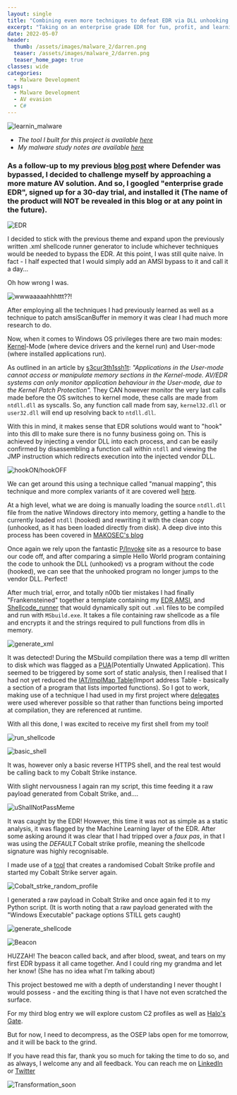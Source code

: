 ```yaml
---
layout: single
title: "Combining even more techniques to defeat EDR via DLL unhooking and AMSI bypass"
excerpt: "Taking on an enterprise grade EDR for fun, profit, and learning"
date: 2022-05-07
header:
  thumb: /assets/images/malware_2/darren.png
  teaser: /assets/images/malware_2/darren.png
  teaser_home_page: true
classes: wide
categories:
  - Malware Development
tags:
  - Malware Development
  - AV evasion
  - C#
---
```


![learnin_malware](/assets/images/malware_2/darren.png) 

* _The tool I built for this project is available [here](https://github.com/kymb0/Stealth_shellcode_runners)_  
* _My malware study notes are available [here](https://github.com/kymb0/Malware_learns)_  

### As a follow-up to my previous [blog post](https://kymb0.github.io/malwaredev-bypass-av-xml/) where Defender was bypassed, I decided to challenge myself by approaching a more mature AV solution. And so, I googled "enterprise grade EDR", signed up for a 30-day trial, and installed it (The name of the product will NOT be revealed in this blog or at any point in the future).  

![EDR](/assets/images/malware_2/edr_settings.png)  

I decided to stick with the previous theme and expand upon the previously written .xml shellcode runner generator to include whichever techniques would be needed to bypass the EDR. At this point, I was still quite naive. In fact - I half expected that I would simply add an AMSI bypass to it and call it a day...  

Oh how wrong I was.  

![wwwaaaaahhhttt??!](/assets/images/malware_2/shocking_realisation.gif)  

After employing all the techniques I had previously learned as well as a technique to patch amsiScanBuffer in memory it was clear I had much more research to do.  

Now, when it comes to Windows OS privileges there are two main modes: [Kernel](https://www.digitalocean.com/community/tutorials/what-is-a-kernel)-Mode (where device drivers and the kernel run) and User-mode (where installed applications run).  

As outlined in an article by [s3cur3th1ssh1t](https://s3cur3th1ssh1t.github.io/A-tale-of-EDR-bypass-methods/): _"Applications in the User-mode cannot access or manipulate memory sections in the Kernel-mode. AV/EDR systems can only monitor application behaviour in the User-mode, due to the Kernel Patch Protection"._ They CAN however monitor the very last calls made before the OS switches to kernel mode, these calls are made from `ntdll.dll` as syscalls. So, any function call made from say, `kernel32.dll` or `user32.dll` will end up resolving back to `ntdll.dll`.  

With this in mind, it makes sense that EDR solutions would want to "hook" into this dll to make sure there is no funny business going on. This is achieved by injecting a vendor DLL into each process, and can be easily confirmed by disassembling a function call within `ntdll` and viewing the JMP instruction which redirects execution into the injected vendor DLL.  

![hookON/hookOFF](/assets/images/malware_2/hooked_vs_unhooked.png)  

We can get around this using a technique called "manual mapping", this technique and more complex variants of it are covered well [here](https://s3cur3th1ssh1t.github.io/A-tale-of-EDR-bypass-methods/).  

At a high level, what we are doing is manually loading the source `ntdll.dll` file from the native Windows directory into memory, getting a handle to the currently loaded `ntdll` (hooked) and rewriting it with the clean copy (unhooked, as it has been loaded directly from disk). A deep dive into this process has been covered in [MAKOSEC's blog](https://makosecblog.com/malware-dev/dll-unhooking-csharp/)  

Once again we rely upon the fantastic [P/Invoke](http://pinvoke.net/default.aspx/Structures.IMAGE_DOS_HEADER) site as a resource to base our code off, and after comparing a simple Hello World program containing the code to unhook the DLL (unhooked) vs a program without the code (hooked), we can see that the unhooked program no longer jumps to the vendor DLL. Perfect!  

After much trial, error, and totally n00b tier mistakes I had finally "Frankensteined" together a template containing my [EDR](https://github.com/kymb0/Malware_learns/blob/main/templates/edr_unhook_manual_mapping.cs),[AMSI](https://github.com/kymb0/Malware_learns/blob/main/templates/amsi_bypass.cs), and [Shellcode_runner](https://github.com/kymb0/Malware_learns/blob/main/templates/shellcode_runner.cs) that would dynamically spit out `.xml` files to be compiled and run with `MSbuild.exe`. It takes a file containing raw shellcode as a file and encrypts it and the strings required to pull functions from dlls in memory.  

![generate_xml](/assets/images/malware_2/generate_script.png)  

It was detected! During the MSbuild compilation there was a temp dll written to disk which was flagged as a [PUA](https://www.fortinet.com/blog/threat-research/the-weaponization-of-puas)(Potentially Unwated Application). This seemed to be triggered by some sort of static analysis, then I realised that I had not yet reduced the [IAT/ImpIMap Table](https://www.ired.team/offensive-security/code-injection-process-injection/import-adress-table-iat-hooking)(Import address Table - basically a section of a program that lists imported functions). So I got to work, making use of a technique I had used in my first project where [delegates](https://docs.microsoft.com/en-us/dotnet/csharp/programming-guide/delegates/) were used wherever possible so that rather than functions being imported at compilation, they are referenced at runtime.  

With all this done, I was excited to receive my first shell from my tool!  

![run_shellcode](/assets/images/malware_2/run_shellcode.png)  

![basic_shell](/assets/images/malware_2/basic_shell_caught.png)  


It was, however only a basic reverse HTTPS shell, and the real test would be calling back to my Cobalt Strike instance.  

With slight nervousness I again ran my script, this time feeding it a raw payload generated from Cobalt Strike, and....  

![uShallNotPassMeme](/assets/images/malware_2/gandalf_boi.jpeg)  

It was caught by the EDR! However, this time it was not as simple as a static analysis, it was flagged by the Machine Learning layer of the EDR.
After some asking around it was clear that I had tripped over a _faux pas_, in that I was using the *DEFAULT* Cobalt strike profile, meaning the shellcode signature was highly recognisable.  

I made use of a [tool](https://github.com/threatexpress/random_c2_profile) that creates a randomised Cobalt Strike profile and started my Cobalt Strike server again.  

![Cobalt_strke_random_profile](/assets/images/malware_2/cobalt_strike.png)  

I generated a raw payload in Cobalt Strike and once again fed it to my Python script. (It is worth noting that a raw payload generated with the "Windows Executable" package options STILL gets caught)  

![generate_shellcode](/assets/images/malware_2/generate_shellcode.png)  

![Beacon](/assets/images/malware_2/beacon.png)  

HUZZAH! The beacon called back, and after blood, sweat, and tears on my first EDR bypass it all came together. And I could ring my grandma and let her know! (She has no idea what I'm talking about)  

This project bestowed me with a depth of understanding I never thought I would possess - and the exciting thing is that I have not even scratched the surface.  

For my third blog entry we will explore custom C2 profiles as well as [Halo's Gate](https://blog.sektor7.net/#!res/2021/halosgate.md).  

But for now, I need to decompress, as the OSEP labs open for me tomorrow, and it will be back to the grind.  

If you have read this far, thank you so much for taking the time to do so, and as always, I welcome any and all feedback. You can reach me on [LinkedIn](https://www.linkedin.com/in/k-jagdmann-2658a771/) or [Twitter](https://twitter.com/kymb0_irl)  

![Transformation_soon](/assets/images/malware_2/snail_or_lich.png)  
